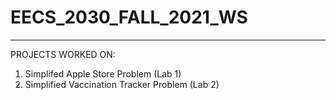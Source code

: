 # EECS_2030_FALL_2021_WS
------------------------------
PROJECTS WORKED ON:
  1. Simplifed Apple Store Problem (Lab 1)
  2. Simplified Vaccination Tracker Problem (Lab 2)
